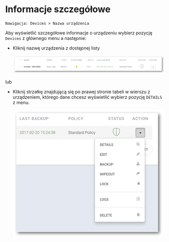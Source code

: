 # Informacje szczegółowe

```text
Nawigacja: Devices > Nazwa urządzenia
```

Aby wyświetlić szczegółowe informacje o urządzeniu wybierz pozycję `Devices` z głównego menu a następnie:

* Kliknij nazwę urządzenia z dostępnej listy

  ![](../../.gitbook/assets/devices_s%20%284%29.png)

lub

* Kliknij strzałkę znajdującą się po prawej stronie tabeli w wierszu z urządzeniem, którego dane chcesz wyświetlić wybierz pozycję `DETAILS` z menu.

  ![](../../.gitbook/assets/devicesaction.png)

